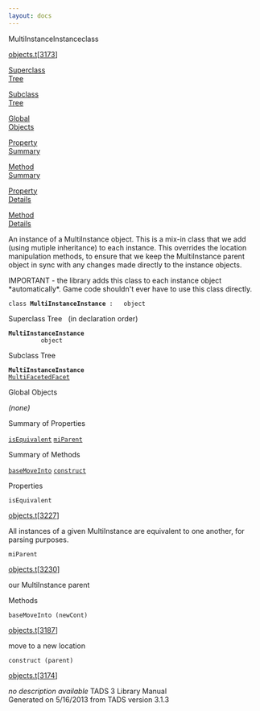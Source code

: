 ```yaml
---
layout: docs
---
```

<span class="title">MultiInstanceInstance</span><span class="type">class</span>

[objects.t](../file/objects.t.html)\[[3173](../source/objects.t.html#3173)\]

[Superclass  
Tree](#_SuperClassTree_)

[Subclass  
Tree](#_SubClassTree_)

[Global  
Objects](#_ObjectSummary_)

[Property  
Summary](#_PropSummary_)

[Method  
Summary](#_MethodSummary_)

[Property  
Details](#_Properties_)

[Method  
Details](#_Methods_)



An instance of a MultiInstance object. This is a mix-in class that we
add (using mutiple inheritance) to each instance. This overrides the
location manipulation methods, to ensure that we keep the MultiInstance
parent object in sync with any changes made directly to the instance
objects.

IMPORTANT - the library adds this class to each instance object
\*automatically\*. Game code shouldn't ever have to use this class
directly.

`class `**`MultiInstanceInstance`**` :   object`



<span id="_SuperClassTree_"></span>



<span class="hdln">Superclass Tree</span>   (in declaration order)



**`MultiInstanceInstance`**  
`         object`  
<span id="_SubClassTree_"></span>



<span class="hdln">Subclass Tree</span>  



**`MultiInstanceInstance`**  
[`MultiFacetedFacet`](../object/MultiFacetedFacet.html)  
<span id="_ObjectSummary_"></span>



<span class="hdln">Global Objects</span>  



*(none)* <span id="_PropSummary_"></span>



<span class="hdln">Summary of Properties</span>  



[`isEquivalent`](#isEquivalent) [`miParent`](#miParent)

<span id="_MethodSummary_"></span>



<span class="hdln">Summary of Methods</span>  



[`baseMoveInto`](#baseMoveInto) [`construct`](#construct)

<span id="_Properties_"></span>



<span class="hdln">Properties</span>  



<span id="isEquivalent"></span>

`isEquivalent`

[objects.t](../file/objects.t.html)\[[3227](../source/objects.t.html#3227)\]



All instances of a given MultiInstance are equivalent to one another,
for parsing purposes.



<span id="miParent"></span>

`miParent`

[objects.t](../file/objects.t.html)\[[3230](../source/objects.t.html#3230)\]



our MultiInstance parent



<span id="_Methods_"></span>



<span class="hdln">Methods</span>  



<span id="baseMoveInto"></span>

`baseMoveInto (newCont)`

[objects.t](../file/objects.t.html)\[[3187](../source/objects.t.html#3187)\]



move to a new location



<span id="construct"></span>

`construct (parent)`

[objects.t](../file/objects.t.html)\[[3174](../source/objects.t.html#3174)\]



*no description available*
TADS 3 Library Manual  
Generated on 5/16/2013 from TADS version 3.1.3


